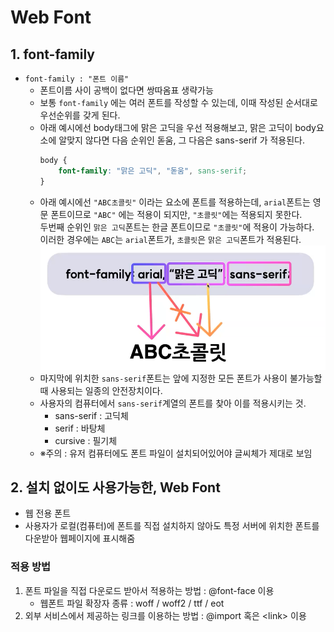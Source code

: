 # Web Font
## 1. font-family
- `font-family : "폰트 이름"`
    - 폰트이름 사이 공백이 없다면 쌍따옴표 생략가능
    - 보통 `font-family` 에는 여러 폰트를 작성할 수 있는데, 이때 작성된 순서대로 우선순위를 갖게 된다. 
    - 아래 예시에선 body태그에 맑은 고딕을 우선 적용해보고, 맑은 고딕이 body요소에 알맞지 않다면 다음 순위인 돋움, 그 다음은 sans-serif 가 적용된다.
        ```css
        body {
            font-family: "맑은 고딕", "돋움", sans-serif;
        }
        ```
    - 아래 예시에선 `"ABC초콜릿"` 이라는 요소에 폰트를 적용하는데, `arial`폰트는 영문 폰트이므로 `"ABC"` 에는 적용이 되지만, `"초콜릿"`에는 적용되지 못한다.    
    두번째 순위인 `맑은 고딕`폰트는 한글 폰트이므로 `"초콜릿"`에 적용이 가능하다.    
    이러한 경우에는 `ABC`는 `arial`폰트가, `초콜릿`은 `맑은 고딕`폰트가 적용된다.
        <img src="./1.png">
    - 마지막에 위치한 `sans-serif`폰트는 앞에 지정한 모든 폰트가 사용이 불가능할때 사용되는 일종의 안전장치이다.
    - 사용자의 컴퓨터에서 `sans-serif`계열의 폰트를 찾아 이를 적용시키는 것. 
        - sans-serif : 고딕체
        - serif : 바탕체
        - cursive : 필기체
    - ※주의 : 유저 컴퓨터에도 폰트 파일이 설치되어있어야 글씨체가 제대로 보임

## 2. 설치 없이도 사용가능한, Web Font
- 웹 전용 폰트
- 사용자가 로컬(컴퓨터)에 폰트를 직접 설치하지 않아도 특정 서버에 위치한 폰트를 다운받아 웹페이지에 표시해줌
### 적용 방법
1. 폰트 파일을 직접 다운로드 받아서 적용하는 방법 : @font-face 이용
    - 웹폰트 파일 확장자 종류 : woff / woff2 / ttf / eot
2. 외부 서비스에서 제공하는 링크를 이용하는 방법 : @import 혹은 \<link> 이용